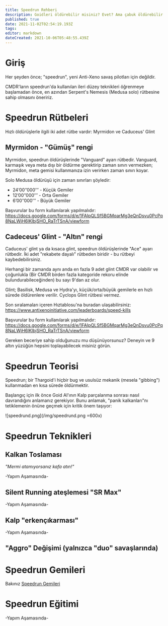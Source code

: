 ```yaml
---
title: Speedrun Rehberi
description: Goidleri öldürebilir misiniz? Evet? Ama çabuk öldürebilir misiniz?
published: true
date: 2021-11-02T02:54:19.193Z
tags: 
editor: markdown
dateCreated: 2021-10-06T05:48:55.439Z
---
```


# Giriş

Her şeyden önce; "speedrun", yeni Anti-Xeno savaş pilotları için değildir.

CMDR'ların speedrun'da kullanılan ileri düzey teknikleri öğrenmeye başlamadan önce, en azından Serpent's Nemesis (Medusa solo) rütbesine sahip olmasını öneririz.

# Speedrun Rütbeleri

Hızlı öldürüşlerle ilgili iki adet rütbe vardır: Myrmidon ve Caduceus' Glint

## Myrmidon - "Gümüş" rengi

Myrmidon, speedrun öldürüşlerinde "Vanguard" ayarı rütbedir. Vanguard, karmaşık veya meta dışı bir öldürme gerektirip zaman sınırı vermezken; Myrmidon, meta gemisi kullanmanıza izin verirken zaman sınırı koyar.

Solo Medusa öldürüşü için zaman sınırları şöyledir:

- 24’00’’000’’’ - Küçük Gemiler
- 12’00’’000’’’ - Orta Gemiler
- 6’00’’000’’’ - Büyük Gemiler

Başvurular bu form kullanılarak yapılmalıdır: https://docs.google.com/forms/d/e/1FAIpQLSf5BGMqarMg3eQnDsvu0PcPq8NaLWjH6lKlbjSHO_RaTrTSnA/viewform

## Cadeceus' Glint - "Altın" rengi

Caduceus' glint ya da kısaca glint, speedrun öldürüşlerinde "Ace" ayarı rütbedir. İki adet "rekabete dayalı" rütbeden biridir - bu rütbeyi kaybedebilirsiniz.

Herhangi bir zamanda aynı anda en fazla 9 adet glint CMDR var olabilir ve çoğunlukla (Bir CMDR birden fazla kategoride rekoru elinde bulundurabileceğinden) bu sayı 9'dan az olur.

Glint; Basilisk, Medusa ve Hydra'yı, küçük/orta/büyük gemilerle en hızlı sürede öldürenlere verilir. Cyclops Glint rütbesi vermez.

Son sıralamaları içeren Hıztablosu'na buradan ulaşabilirsiniz: https://www.antixenoinitiative.com/leaderboards/speed-kills

Başvurular bu form kullanılarak yapılmalıdır: https://docs.google.com/forms/d/e/1FAIpQLSf5BGMqarMg3eQnDsvu0PcPq8NaLWjH6lKlbjSHO_RaTrTSnA/viewform

Gereken beceriye sahip olduğunuzu mu düşünüyorsunuz? Deneyin ve 9 altın yüzüğün hepsini toplayabilecek misiniz görün.

# Speedrun Teorisi

Speedrun; bir Thargoid'i hiçbir bug ve usulsüz mekanik (mesela "gibbing") kullanmadan en kısa sürede öldürmektir.

Başlangıç için ilk önce Goid AI'ının Kalp parçalanma sonrası nasıl davrandığını anlamanız gerekiyor. Bunu anlamak, "panik kalkanları"nı tetiklemenin önüne geçmek için kritik önem taşıyor:

![speedrund.png](/img/speedrund.png =600x)

# Speedrun Teknikleri

## Kalkan Toslaması

_"Mermi atamıyorsanız kafa atın!"_

-Yapım Aşamasında-

## Silent Running ateşlemesi "SR Max"

-Yapım Aşamasında-

## Kalp "erkençıkarması"

-Yapım Aşamasında-

## "Aggro" Değişimi (yalnızca "duo" savaşlarında)

# Speedrun Gemileri

Bakınız [Speedrun Gemileri](/tr/speedrunbuilds)

# Speedrun Eğitimi

-Yapım Aşamasında-
